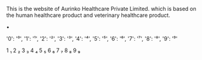 This is the website of Aurinko Healthcare Private Limited. 
which is based on the human healthcare product and veterinary healthcare product.

• 

'0': '⁰',
'1': '¹',
'2': '²',
'3': '³',
'4': '⁴',
'5': '⁵',
'6': '⁶',
'7': '⁷',
'8': '⁸',
'9': '⁹'



1	₁
2	₂
3	₃
4	₄
5	₅
6	₆
7	₇
8	₈
9	₉